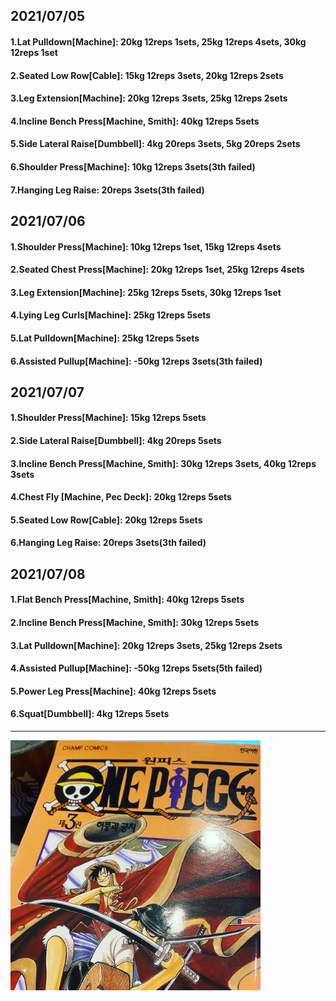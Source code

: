 ## 2021/07/05
#### 1.Lat Pulldown\[Machine\]: 20kg 12reps 1sets, 25kg 12reps 4sets, 30kg 12reps 1set  
#### 2.Seated Low Row\[Cable\]: 15kg 12reps 3sets, 20kg 12reps 2sets 
#### 3.Leg Extension\[Machine\]: 20kg 12reps 3sets, 25kg 12reps 2sets 
#### 4.Incline Bench Press\[Machine, Smith\]: 40kg 12reps 5sets  
#### 5.Side Lateral Raise\[Dumbbell\]: 4kg 20reps 3sets, 5kg 20reps 2sets 
#### 6.Shoulder Press\[Machine\]: 10kg 12reps 3sets(3th failed)
#### 7.Hanging Leg Raise: 20reps 3sets(3th failed)

## 2021/07/06
#### 1.Shoulder Press\[Machine\]: 10kg 12reps 1set, 15kg 12reps 4sets
#### 2.Seated Chest Press\[Machine\]: 20kg 12reps 1set, 25kg 12reps 4sets
#### 3.Leg Extension\[Machine\]: 25kg 12reps 5sets, 30kg 12reps 1set 
#### 4.Lying Leg Curls\[Machine\]: 25kg 12reps 5sets
#### 5.Lat Pulldown\[Machine\]: 25kg 12reps 5sets
#### 6.Assisted Pullup\[Machine\]: -50kg 12reps 3sets(3th failed)

## 2021/07/07
#### 1.Shoulder Press\[Machine\]: 15kg 12reps 5sets
#### 2.Side Lateral Raise\[Dumbbell\]: 4kg 20reps 5sets
#### 3.Incline Bench Press\[Machine, Smith\]: 30kg 12reps 3sets, 40kg 12reps 3sets
#### 4.Chest Fly \[Machine, Pec Deck\]: 20kg 12reps 5sets 
#### 5.Seated Low Row\[Cable\]: 20kg 12reps 5sets 
#### 6.Hanging Leg Raise: 20reps 3sets(3th failed)


## 2021/07/08
#### 1.Flat Bench Press\[Machine, Smith\]: 40kg 12reps 5sets
#### 2.Incline Bench Press\[Machine, Smith\]: 30kg 12reps 5sets
#### 3.Lat Pulldown\[Machine\]: 20kg 12reps 3sets, 25kg 12reps 2sets  
#### 4.Assisted Pullup\[Machine\]: -50kg 12reps 5sets(5th failed)
#### 5.Power Leg Press\[Machine\]: 40kg 12reps 5sets
#### 6.Squat\[Dumbbell\]: 4kg 12reps 5sets

---
<img src='../_resources/__003.jpg' width='400px' />
